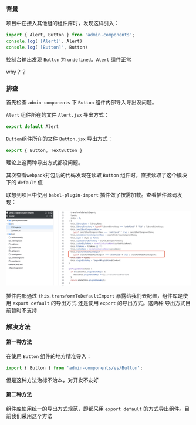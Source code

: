 ### 背景
项目中在接入其他组的组件库时，发现这样引入：
```js
import { Alert, Button } from 'admin-components';
console.log('[Alert]', Alert)
console.log('[Button]', Button)
```
控制台输出发现 `Button` 为 `undefined`。`Alert` 组件正常

why？？

### 排查
首先检查 `admin-components` 下 `Button` 组件内部导入导出没问题。

`Alert` 组件所在的文件 `Alert.jsx` 导出方式：

```js
export default Alert
```

`Button`组件所在的文件 `Button.jsx` 导出方式：

```js
export { Button, TextButton }
```

理论上这两种导出方式都没问题。

其次查看`webpack`打包后的代码发现在读取 `Button` 组件时，直接读取了这个模块下的 `default` 值

联想到项目中使用 `babel-plugin-import` 插件做了按需加载。查看插件源码发现：

![image](https://github.com/lizuncong/Front-End-Development-Notes/blob/master/resource/import-01.jpg)

插件内部通过 `this.transformToDefaultImport` 暴露给我们去配置，组件库是使用 `export default` 的导出方式 还是使用 `export` 的导出方式。这两种
导出方式目前暂时不支持

### 解决方法
#### 第一种方法
在使用 `Button` 组件的地方精准导入：
```js
import { Button } from 'admin-components/es/Button';
```
但是这种方法治标不治本，对开发不友好

#### 第二种方法
组件库使用统一的导出方式规范，即都采用 `export default` 的方式导出组件。目前我们采用这个方法